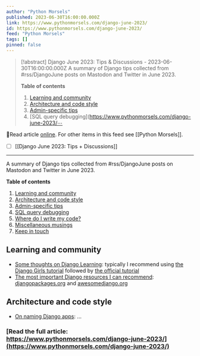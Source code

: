 ```yaml
---
author: "Python Morsels"
published: 2023-06-30T16:00:00.000Z
link: https://www.pythonmorsels.com/django-june-2023/
id: https://www.pythonmorsels.com/django-june-2023/
feed: "Python Morsels"
tags: []
pinned: false
---
```

> [!abstract] Django June 2023: Tips & Discussions - 2023-06-30T16:00:00.000Z
> A summary of Django tips collected from #rss/DjangoJune posts on Mastodon and Twitter in June 2023.
> 
> **Table of contents**
> 
> 1. [Learning and community](https://www.pythonmorsels.com/django-june-2023/#learning-and-community)
> 2. [Architecture and code style](https://www.pythonmorsels.com/django-june-2023/#architecture-and-code-style)
> 3. [Admin-specific tips](https://www.pythonmorsels.com/django-june-2023/#admin-specific-tips)
> 4. [SQL query debugging](https://www.pythonmorsels.com/django-june-2023/⋯

🔗Read article [online](https://www.pythonmorsels.com/django-june-2023/). For other items in this feed see [[Python Morsels]].

- [ ] [[Django June 2023꞉ Tips + Discussions]]
- - -
A summary of Django tips collected from #rss/DjangoJune posts on Mastodon and Twitter in June 2023.

**Table of contents**

1. [Learning and community](https://www.pythonmorsels.com/django-june-2023/#learning-and-community)
2. [Architecture and code style](https://www.pythonmorsels.com/django-june-2023/#architecture-and-code-style)
3. [Admin-specific tips](https://www.pythonmorsels.com/django-june-2023/#admin-specific-tips)
4. [SQL query debugging](https://www.pythonmorsels.com/django-june-2023/#sql-query-debugging)
5. [Where do I write my code?](https://www.pythonmorsels.com/django-june-2023/#where-do-i-write-my-code)
6. [Miscellaneous musings](https://www.pythonmorsels.com/django-june-2023/#miscellaneous-musings)
7. [Keep in touch](https://www.pythonmorsels.com/django-june-2023/#keep-in-touch)

## Learning and community

- [Some thoughts on Django Learning](https://mastodon.social/@treyhunner/110470268038472681): typically I recommend using [the Django Girls tutorial](https://tutorial.djangogirls.org/) followed by [the official tutorial](https://djangoproject.com/start/)
- [The most important Django resources I can recommend](https://mastodon.social/@treyhunner/110486865581283610): [djangopackages.org](https://djangopackages.org/) and [awesomedjango.org](https://awesomedjango.org/)

## Architecture and code style

- [On naming Django apps](https://mastodon.social/@treyhunner/110583346139138771): …

### [Read the full article: https://www.pythonmorsels.com/django-june-2023/](https://www.pythonmorsels.com/django-june-2023/)
